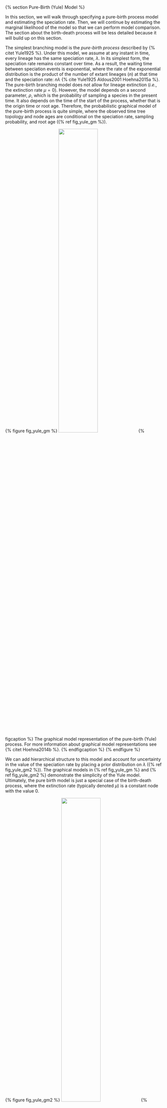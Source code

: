 {% section Pure-Birth (Yule) Model %}


In this section, we will walk through specifying a pure-birth process model and
estimating the speciation rate.
Then, we will continue by estimating the marginal likelihood of the model so that we can perform model comparison.
The section about the birth-death process will be less detailed because it will build up on this section.

The simplest branching model is the *pure-birth process* described by
{% citet Yule1925 %}. Under this model, we assume at any instant in time, every
lineage has the same speciation rate, $\lambda$. In its simplest form,
the speciation rate remains constant over time. As a result, the waiting
time between speciation events is exponential, where the rate of the
exponential distribution is the product of the number of extant lineages
($n$) at that time and the speciation rate: $n\lambda$
{% cite Yule1925 Aldous2001 Hoehna2015a %}. The pure-birth branching model
does not allow for lineage extinction
(*i.e.*, the extinction rate $\mu=0$). However,
the model depends on a second parameter, $\rho$, which is the
probability of sampling a species in the present time. It also depends
on the time of the start of the process, whether that is the origin time
or root age. Therefore, the probabilistic graphical model of the
pure-birth process is quite simple, where the observed time tree
topology and node ages are conditional on the speciation rate, sampling
probability, and root age ({% ref fig_yule_gm %}).

{% figure fig_yule_gm %}
<img src="figures/yule_gm.png" width="50%" height="50%" />
{% figcaption %}
The graphical model representation of the pure-birth (Yule) process.
For more information about graphical model representations see {% citet Hoehna2014b %}.
{% endfigcaption %}
{% endfigure %}

We can add hierarchical structure to this model and account for
uncertainty in the value of the speciation rate by placing a prior distribution
on $\lambda$ ({% ref fig_yule_gm2 %}).
The graphical models in {% ref fig_yule_gm %}
and {% ref fig_yule_gm2 %} demonstrate the simplicity of the Yule model.
Ultimately, the pure birth model is just a special case of
the birth-death process, where the extinction rate (typically denoted
$\mu$) is a constant node with the value 0.

{% figure fig_yule_gm2 %}
<img src="figures/yule_gm2.png" width="50%" height="50%" />
{% figcaption %}
The graphical model representation
of the pure-birth (Yule) process, where the speciation rate is treated
as a random variable drawn from a lognormal distribution.
{% endfigcaption %}
{% endfigure %}

For this exercise, we will specify a Yule model, such that the
speciation rate is a stochastic node, drawn from a lognormal
distribution as in {% ref fig_yule_gm2 %}. In a Bayesian framework, we
are interested in estimating the posterior probability of $\lambda$
given that we observe a time tree.

$$
\begin{equation}
\mathbb{P}(\lambda \mid \Psi) = \frac{\mathbb{P}(\Psi \mid \lambda)\mathbb{P}(\lambda \mid \nu)}{\mathbb{P}(\Psi)}
\tag{Bayes Theorem}\label{eq:bayes_thereom}
\end{equation}
$$

In this example, we have a phylogeny of 233 primates. We are treating
the time tree $\Psi$ as an observation, thus clamping the model with an
observed value. The time tree we are conditioning the process on is
taken from the analysis by {% citet MagnusonFord2012 %}. Furthermore, there are
approximately 367 described primates species, so we will fix the
parameter $\rho$ to $233/367$.

&#8680; The full Yule-model specification is in the file called `mcmc_Yule.Rev`.


{% subsection Read the tree %}

Begin by reading in the observed tree and get some useful variables. We will need these later on.
{{ "mcmc_Yule.Rev" | snippet:"line","19-22" }}

Additionally, we can initialize a variable for our vector of
moves and monitors:
{{ "mcmc_Yule.Rev" | snippet:"line","26-27" }}


{% subsection Specifying the model %}

{% subsubsection Birth rate %}

The model we are specifying only has three nodes
({% ref fig_yule_gm2 %}). We can specify the birth rate $\lambda$, the
mean and standard deviation of the lognormal hyperprior on $\lambda$,
and the conditional dependency of the two parameters all in one line of
`Rev` code.
{{ "mcmc_Yule.Rev" | snippet:"line","36-38" }}

Here, the stochastic node called `birth_rate` represents the speciation
rate $\lambda$. `birth_rate_mean` and `birth_rate_sd` are the prior
mean and prior standard deviation, respectively. We chose the prior mean
so that it is centered around observed number of species
(*i.e.*, the expected number of species under a
Yule process will thus be equal to the observed number of species) and a
prior standard deviation of 0.587405 which creates a lognormal
distribution with 95% prior probability spanning exactly one order of
magnitude. If you want to represent more prior uncertainty by,
*e.g.,* allowing for two orders of magnitude in
the 95% prior probability then you can simply multiply `birth_rate_sd`
by a factor of 2.

To estimate the value of $\lambda$, we assign a proposal mechanism to operate on this node.
In RevBayes these MCMC sampling algorithms are called *moves*.
We will use a scaling move on $\lambda$ called `mvScale`.
{{ "mcmc_Yule.Rev" | snippet:"line","39" }}

{% subsubsection Sampling probability %}

Our prior belief is that we have sampled 233 out of 367 living primate
species. To account for this we can set the sampling parameter as a
constant node with a value of 233/367
{{ "mcmc_Yule.Rev" | snippet:"line","44" }}
Note that we will assume "uniform" taxon sampling {% cite Hoehna2011 Hoehna2014a %}, which we will specify below.
If we want to learn more about different taxon sampling options, then look at {% page_ref divrate/sampling %} tutorial.

{% subsubsection Root age %}

Any stochastic branching process must be conditioned on a time that
represents the start of the process. Typically, this parameter is the
*origin time* and it is assumed that the process started with *one*
lineage. Thus, the origin of a birth-death process is the node that is
*ancestral* to the root node of the tree. For macroevolutionary data,
particularly without any sampled fossils, it is difficult to use the
origin time. To accommodate this, we can condition on the age of the
root by assuming the process started with *two* lineages that both
originate at the time of the root.

We can get the value for the root from the {% citet MagnusonFord2012 %} tree.
{{ "mcmc_Yule.Rev" | snippet:"line","47" }}

{% subsubsection The time tree %}

Now we have all of the parameters we need to specify the full pure-birth
model. We can initialize the stochastic node representing the time tree.
Note that we set the `mu` parameter to the constant value `0.0`.
{{ "mcmc_Yule.Rev" | snippet:"line","51" }}
Note that we specified the `condition="survival"`, which says that we assume this process only produced trees that survived until the present.
Fore more information, see the {% page_ref divrate/conditions %} tutorial.

If you refer back to Equation \eqref{eq:bayes_thereom} and {% ref fig_yule_gm2 %},
the time tree $\Psi$ is the variable we observe,
*i.e.*, the data. We can set this in `Rev` by
using the `clamp()` function.
{{ "mcmc_Yule.Rev" | snippet:"line","54" }}
Here we are fixing the value of the time tree to our observed tree from
{% citet MagnusonFord2012 %}.

Finally, we can create a workspace object of our whole model using the
`model()` function. Workspace objects are initialized using the `=`
operator. This distinguishes the objects used by the program to run the
MCMC analysis from the distinct nodes of our graphical model. The model
workspace objects makes it easy to work with the model in `Rev` and
creates a wrapper around our model DAG. Because our model is a directed,
acyclic graph (DAG), we only need to give the model wrapper function a
single node and it does the work to find all the other nodes through
their connections.
```
mymodel = model(birth_rate)
```
The `model()` function traverses all of the connections and finds all of
the nodes we specified.


{% subsection Running an MCMC analysis %}

{% subsubsection Specifying Monitors %}

For our MCMC analysis, we need to set up a vector of *monitors* to
record the states of our Markov chain. The monitor functions are all
called `mn*`, where `*` is the wildcard representing the monitor type.
First, we will initialize the model monitor using the `mnModel`
function. This creates a new monitor variable that will output the
states for all model parameters when passed into a MCMC function.
{{ "mcmc_Yule.Rev" | snippet:"line","67" }}
Additionally, create a screen monitor that will report the states of
specified variables to the screen with `mnScreen`:
{{ "mcmc_Yule.Rev" | snippet:"line","68" }}


{% subsubsection Initializing and Running the MCMC Simulation %}

With a fully specified model, a set of monitors, and a set of moves, we
can now set up the MCMC algorithm that will sample parameter values in
proportion to their posterior probability. The `mcmc()` function will
create our MCMC object:
{{ "mcmc_Yule.Rev" | snippet:"line","77" }}
Now, run the MCMC:
{{ "mcmc_Yule.Rev" | snippet:"line","80" }}
When the analysis is complete, you will have the monitored files in your
output directory.

&#8680; The `Rev` file for performing this analysis: `mcmc_Yule.Rev`
